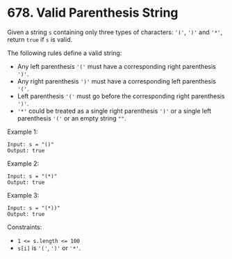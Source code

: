  # 678. Valid Parenthesis String

Given a string `s` containing only three types of characters: `'('`, `')'` and `'*'`, return `true` if `s` is valid.

The following rules define a valid string:

- Any left parenthesis `'('` must have a corresponding right parenthesis `')'`.
- Any right parenthesis `')'` must have a corresponding left parenthesis `'('`.
- Left parenthesis `'('` must go before the corresponding right parenthesis `')'`.
- `'*'` could be treated as a single right parenthesis `')'` or a single left parenthesis `'('` or an empty string `""`.

Example 1:

    Input: s = "()"
    Output: true

Example 2:

    Input: s = "(*)"
    Output: true

Example 3:

    Input: s = "(*))"
    Output: true

Constraints:

- `1 <= s.length <= 100`
- `s[i]` is `'('`, `')'` or `'*'`.